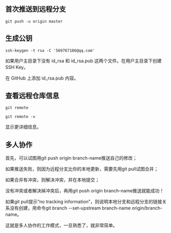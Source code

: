 ## 首次推送到远程分支

`git push -u origin master`

## 生成公钥

`ssh-keygen -t rsa -C '569767186@qq.com'`

如果用户主目录下没有 id\_rsa 和 id\_rsa.pub 这两个文件。在用户主目录下创建 SSH Key。

在 GitHub 上添加 id_rsa.pub 内容。

## 查看远程仓库信息

`git remote`

`git remote -v`

显示更详细信息。

## 多人协作

首先，可以试图用git push origin branch-name推送自己的修改；

如果推送失败，则因为远程分支比你的本地更新，需要先用git pull试图合并；

如果合并有冲突，则解决冲突，并在本地提交；

没有冲突或者解决掉冲突后，再用git push origin branch-name推送就能成功！

如果git pull提示“no tracking information”，则说明本地分支和远程分支的链接关系没有创建，用命令git branch --set-upstream branch-name origin/branch-name。

这就是多人协作的工作模式，一旦熟悉了，就非常简单。